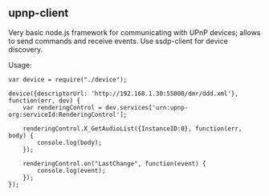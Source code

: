 upnp-client
-----------

Very basic node.js framework for communicating with UPnP devices; allows to send commands and receive events.
Use ssdp-client for device discovery.

Usage:

    var device = require("./device");

    device({descriptorUrl: 'http://192.168.1.30:55000/dmr/ddd.xml'}, function(err, dev) {
        var renderingControl = dev.services['urn:upnp-org:serviceId:RenderingControl'];

        renderingControl.X_GetAudioList({InstanceID:0}, function(err, body) {
            console.log(body);
        });

        renderingControl.on("LastChange", function(event) {
            console.log(event);
        });
    });

